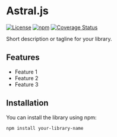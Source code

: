 # Astral.js

[![License](https://img.shields.io/badge/license-MIT-blue.svg)](LICENSE)
[![npm](https://img.shields.io/npm/v/your-library-name.svg)](https://www.npmjs.com/package/astral.js)
[![Coverage Status](https://coveralls.io/repos/github/your-username/your-library-name/badge.svg?branch=master)](https://coveralls.io/github/your-username/your-library-name?branch=master)

Short description or tagline for your library.

## Features

- Feature 1
- Feature 2
- Feature 3

## Installation

You can install the library using npm:

```shell
npm install your-library-name
```
